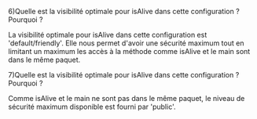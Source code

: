 6)Quelle est la visibilité optimale pour isAlive dans cette configuration ? Pourquoi ?

La visibilité optimale pour isAlive dans cette configuration est 'default/friendly'. Elle nous permet d'avoir une sécurité maximum tout en limitant un maximum les accès à la méthode comme isAlive et le main sont dans le même paquet.


7)Quelle est la visibilité optimale pour isAlive dans cette configuration ? Pourquoi ?

Comme isAlive et le main ne sont pas dans le même paquet, le niveau de sécurité maximum disponible est fourni par 'public'.